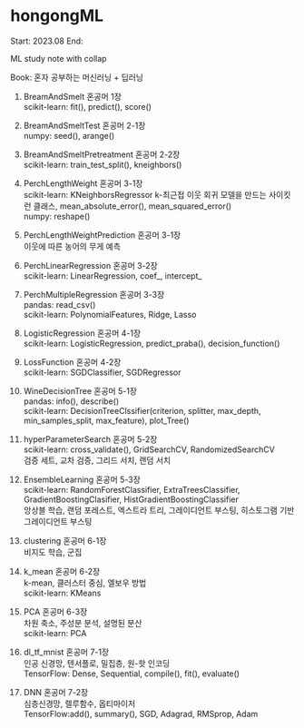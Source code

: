 # hongongML

Start: 2023.08
End:

ML study note with collap

Book: 혼자 공부하는 머신러닝 + 딥러닝

1. BreamAndSmelt 혼공머 1장
  <br/>scikit-learn: fit(), predict(), score()

2. BreamAndSmeltTest 혼공머 2-1장
  <br/>numpy: seed(), arange()

3. BreamAndSmeltPretreatment 혼공머 2-2장
  <br/>scikit-learn: train_test_split(), kneighbors()

4. PerchLengthWeight 혼공머 3-1장
  <br/>scikit-learn: KNeighborsRegressor k-최근접 이웃 회귀 모델을 만드는 사이킷런 클래스, mean_absolute_error(), mean_squared_error()
  <br/>numpy: reshape()

4. PerchLengthWeightPrediction 혼공머 3-1장
   <br/>이웃에 따른 농어의 무게 예측

6. PerchLinearRegression 혼공머 3-2장
   <br/>scikit-learn: LinearRegression, coef_, intercept_

7. PerchMultipleRegression 혼공머 3-3장
   <br/>pandas: read_csv()
   <br/>scikit-learn: PolynomialFeatures, Ridge, Lasso

8. LogisticRegression 혼공머 4-1장
   <br/>scikit-learn: LogisticRegression, predict_praba(), decision_function()

9. LossFunction 혼공머 4-2장
   <br/>scikit-learn: SGDClassifier, SGDRegressor

10. WineDecisionTree 혼공머 5-1장
   <br/>pandas: info(), describe()
   <br/>scikit-learn: DecisionTreeClssifier(criterion, splitter, max_depth, min_samples_split, max_feature), plot_Tree()

11. hyperParameterSearch 혼공머 5-2장
   <br/>scikit-learn: cross_validate(), GridSearchCV, RandomizedSearchCV
   <br/>검증 세트, 교차 검증, 그리드 서치, 랜덤 서치

12. EnsembleLearning 혼공머 5-3장
   <br/>scikit-learn: RandomForestClassifier, ExtraTreesClassifier, GradientBoostingClasifier, HistGradientBoostingClassifier
   <br/>앙상블 학습, 랜덤 포레스트, 엑스트라 트리, 그레이디언트 부스팅, 히스토그램 기반 그레이디언트 부스팅

13. clustering 혼공머 6-1장
   <br/>비지도 학습, 군집

14. k_mean 혼공머 6-2장
   <br/>k-mean, 클러스터 중심, 엘보우 방법
   <br/>scikit-learn: KMeans

16. PCA 혼공머 6-3장
   <br/>차원 축소, 주성분 분석, 설명된 분산
   <br/>scikit-learn: PCA

17. dl_tf_mnist 혼공머 7-1장
   <br/>인공 신경망, 텐서플로, 밀집층, 원-핫 인코딩
   <br/>TensorFlow: Dense, Sequential, compile(), fit(), evaluate()

18. DNN 혼공머 7-2장
   <br/>심층신경망, 렐루함수, 옵티마이저
   <br/>TensorFlow:add(), summary(), SGD, Adagrad, RMSprop, Adam

